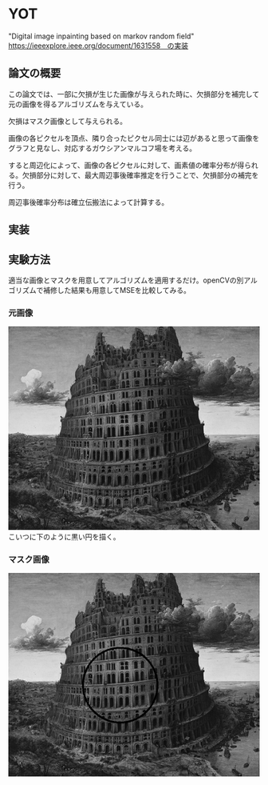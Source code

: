 # YOT
"Digital image inpainting based on markov random field" https://ieeexplore.ieee.org/document/1631558　の実装

## 論文の概要
この論文では、一部に欠損が生じた画像が与えられた時に、欠損部分を補完して元の画像を得るアルゴリズムを与えている。

欠損はマスク画像として与えられる。

画像の各ピクセルを頂点、隣り合ったピクセル同士には辺があると思って画像をグラフと見なし、対応するガウシアンマルコフ場を考える。

すると周辺化によって、画像の各ピクセルに対して、画素値の確率分布が得られる。欠損部分に対して、最大周辺事後確率推定を行うことで、欠損部分の補完を行う。

周辺事後確率分布は確立伝搬法によって計算する。

## 実装


## 実験方法

適当な画像とマスクを用意してアルゴリズムを適用するだけ。openCVの別アルゴリズムで補修した結果も用意してMSEを比較してみる。

### 元画像

![babel](https://github.com/sleeper1729/YOT/blob/main/inpainting/original.png)
こいつに下のように黒い円を描く。

### マスク画像

![masked](https://github.com/sleeper1729/YOT/blob/main/inpainting/masked.png)
